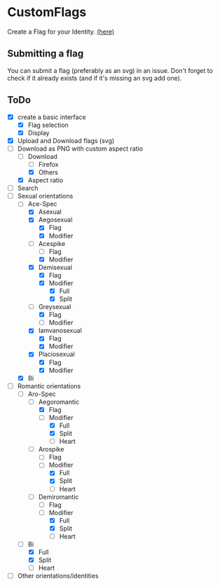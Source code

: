 # CustomFlags
Create a Flag for your Identity. [(here)](https://aras14hd.github.io/CustomFlags/)

## Submitting a flag
You can submit a flag (preferably as an svg) in an issue. Don't forget to check if it already exists (and if it's missing an svg add one).

## ToDo
 - [x] create a basic interface
    - [x] Flag selection
    - [x] Display
 - [x] Upload and Download flags (svg)
 - [ ] Download as PNG with custom aspect ratio
    - [ ] Download
        - [ ] Firefox
        - [x] Others
    - [x] Aspect ratio
 - [ ] Search
 - [ ] Sexual orientations
    - [ ] Ace-Spec
        - [x] Asexual
        - [x] Aegosexual
            - [x] Flag
            - [x] Modifier
        - [ ] Acespike
            - [ ] Flag
            - [x] Modifier
        - [x] Demisexual
            - [x] Flag
            - [x] Modifier
                - [x] Full
                - [x] Split
        - [ ] Greysexual
            - [x] Flag
            - [ ] Modifier
        - [x] Iamvanosexual
            - [x] Flag
            - [x] Modifier
        - [x] Placiosexual
            - [x] Flag
            - [x] Modifier
    - [x] Bi
 - [ ] Romantic orientations
    - [ ] Aro-Spec
        - [ ] Aegoromantic
            - [x] Flag
            - [ ] Modifier
                - [x] Full
                - [x] Split
                - [ ] Heart
        - [ ] Arospike
            - [ ] Flag
            - [ ] Modifier
                - [x] Full
                - [x] Split
                - [ ] Heart
        - [ ] Demiromantic
            - [ ] Flag
            - [ ] Modifier
                - [x] Full
                - [x] Split
                - [ ] Heart
    - [ ] Bi
        - [x] Full
        - [x] Split
        - [ ] Heart
 - [ ] Other orientations/identities
